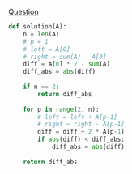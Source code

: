 [Question](https://app.codility.com/programmers/lessons/3-time_complexity/tape_equilibrium/)

```python
def solution(A):
    n = len(A)
    # p = 1
    # left = A[0]
    # right = sum(A) - A[0]
    diff = A[0] * 2 - sum(A)
    diff_abs = abs(diff)
    
    if n == 2:
        return diff_abs
    
    for p in range(2, n):
        # left = left + A[p-1]
        # right = right - A[p-1]
        diff = diff + 2 * A[p-1]
        if abs(diff) < diff_abs:
            diff_abs = abs(diff)
            
    return diff_abs
```